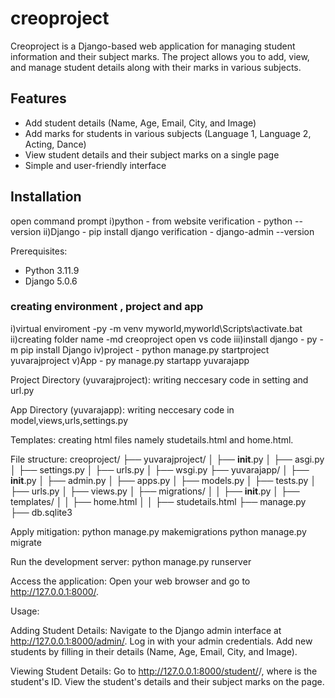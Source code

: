 # creoproject

Creoproject is a Django-based web application for managing student information and their subject marks. The project allows you to add, view, and manage student details along with their marks in various subjects.

## Features

- Add student details (Name, Age, Email, City, and Image)
- Add marks for students in various subjects (Language 1, Language 2, Acting, Dance)
- View student details and their subject marks on a single page
- Simple and user-friendly interface

## Installation
open command prompt
i)python - from website
  verification - python --version
ii)Django - pip install django
  verification - django-admin --version


Prerequisites:
- Python 3.11.9
- Django 5.0.6

### creating environment , project and app
i)virtual enviroment -py -m venv myworld,myworld\Scripts\activate.bat
ii)creating folder name -md creoproject
open vs code
iii)install django - py -m pip install Django
iv)project - python manage.py startproject yuvarajproject
v)App - py manage.py startapp yuvarajapp

Project Directory (yuvarajproject):
writing neccesary code in setting and url.py

App Directory (yuvarajapp):
writing neccesary code in model,views,urls,settings.py

Templates:
creating html files namely studetails.html and home.html.

File structure:
creoproject/
├── yuvarajproject/
│   ├── __init__.py
│   ├── asgi.py
│   ├── settings.py
│   ├── urls.py
│   ├── wsgi.py
├── yuvarajapp/
│   ├── __init__.py
│   ├── admin.py
│   ├── apps.py
│   ├── models.py
│   ├── tests.py
│   ├── urls.py
│   ├── views.py
│   ├── migrations/
│   │   ├── __init__.py
│   ├── templates/
│   │   ├── home.html
│   │   ├── studetails.html
├── manage.py
├── db.sqlite3

Apply mitigation:
python manage.py makemigrations
python manage.py migrate

Run the development server:
python manage.py runserver

Access the application:
Open your web browser and go to http://127.0.0.1:8000/.

Usage:

Adding Student Details:
Navigate to the Django admin interface at http://127.0.0.1:8000/admin/.
Log in with your admin credentials.
Add new students by filling in their details (Name, Age, Email, City, and Image).


Viewing Student Details:
Go to http://127.0.0.1:8000/student/<id>/, where <id> is the student's ID.
View the student's details and their subject marks on the page.









